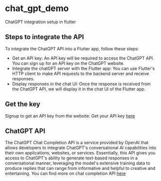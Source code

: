# chat_gpt_demo

ChatGPT integration setup in flutter

## Steps to integrate the API
To integrate the ChatGPT API into a Flutter app, follow these steps:

- Get an API key: An API key will be required to access the ChatGPT API. You can sign up for an API key on the ChatGPT website.
- Integrate the chatGPT server with the Flutter app: You can use Flutter's HTTP client to make API requests to the backend server and receive responses.
- Display responses in the chat UI: Once the response is received from the ChatGPT API, we will display it in the chat UI of the Flutter app.

## Get the key
Signup to get an API key from the website: Get your API key [here](https://platform.openai.com/api-keys)

## ChatGPT API

The ChatGPT Chat Completion API is a service provided by OpenAI that allows developers to integrate ChatGPT's conversational AI capabilities into their own applications, websites, or services. 
Essentially, this API gives you access to ChatGPT's ability to generate text-based responses in a conversational manner, leveraging the model's extensive training data to produce replies that can range from informative and helpful to creative and entertaining.
You can find more on chat completion API [here](https://platform.openai.com/docs/api-reference/chat/create)